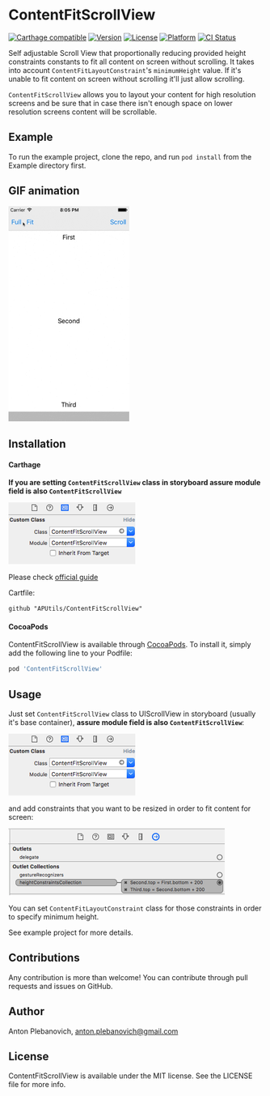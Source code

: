 # ContentFitScrollView

[![Carthage compatible](https://img.shields.io/badge/Carthage-compatible-4BC51D.svg?style=flat)](https://github.com/Carthage/Carthage)
[![Version](https://img.shields.io/cocoapods/v/ContentFitScrollView.svg?style=flat)](http://cocoapods.org/pods/ContentFitScrollView)
[![License](https://img.shields.io/cocoapods/l/ContentFitScrollView.svg?style=flat)](http://cocoapods.org/pods/ContentFitScrollView)
[![Platform](https://img.shields.io/cocoapods/p/ContentFitScrollView.svg?style=flat)](http://cocoapods.org/pods/ContentFitScrollView)
[![CI Status](http://img.shields.io/travis/APUtils/ContentFitScrollView.svg?style=flat)](https://travis-ci.org/APUtils/ContentFitScrollView)

Self adjustable Scroll View that proportionally reducing provided height constraints constants to fit all content on screen without scrolling. It takes into account `ContentFitLayoutConstraint`'s `minimumHeight` value. If it's unable to fit content on screen without scrolling it'll just allow scrolling.

`ContentFitScrollView` allows you to layout your content for high resolution screens and be sure that in case there isn't enough space on lower resolution screens content will be scrollable.

## Example

To run the example project, clone the repo, and run `pod install` from the Example directory first.

## GIF animation

<img src="Example/ContentFitScrollView/ContentFitScrolViewClip.gif"/>

## Installation

#### Carthage

**If you are setting `ContentFitScrollView` class in storyboard assure module field is also `ContentFitScrollView`**

<img src="Example/ContentFitScrollView/customClass.png"/>

Please check [official guide](https://github.com/Carthage/Carthage#if-youre-building-for-ios-tvos-or-watchos)

Cartfile:

```
github "APUtils/ContentFitScrollView"
```

#### CocoaPods

ContentFitScrollView is available through [CocoaPods](http://cocoapods.org). To install
it, simply add the following line to your Podfile:

```ruby
pod 'ContentFitScrollView'
```

## Usage

Just set `ContentFitScrollView` class to UIScrollView in storyboard (usually it's base container), **assure module field is also `ContentFitScrollView`**: 

<img src="Example/ContentFitScrollView/customClass.png"/>

and add constraints that you want to be resized in order to fit content for screen:

<img src="Example/ContentFitScrollView/ContentFitScrollViewStoryboardOutlets.png"/>

You can set `ContentFitLayoutConstraint` class for those constraints in order to specify minimum height.

See example project for more details.

## Contributions

Any contribution is more than welcome! You can contribute through pull requests and issues on GitHub.

## Author

Anton Plebanovich, anton.plebanovich@gmail.com

## License

ContentFitScrollView is available under the MIT license. See the LICENSE file for more info.
